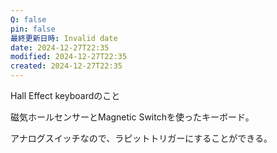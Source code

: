 ```yaml
---
Q: false
pin: false
最終更新日時: Invalid date
date: 2024-12-27T22:35
modified: 2024-12-27T22:35
created: 2024-12-27T22:35
---
```

  

Hall Effect keyboardのこと

磁気ホールセンサーとMagnetic Switchを使ったキーボード。

  

アナログスイッチなので、ラピットトリガーにすることができる。